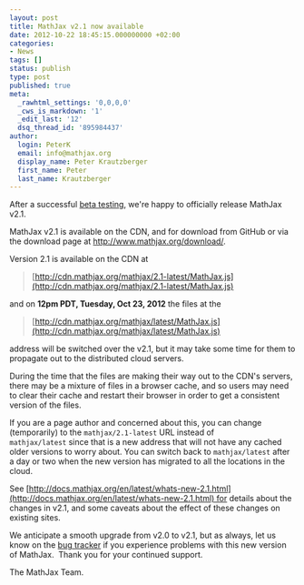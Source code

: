 ```yaml
---
layout: post
title: MathJax v2.1 now available
date: 2012-10-22 18:45:15.000000000 +02:00
categories:
- News
tags: []
status: publish
type: post
published: true
meta:
  _rawhtml_settings: '0,0,0,0'
  _cws_is_markdown: '1'
  _edit_last: '12'
  dsq_thread_id: '895984437'
author:
  login: PeterK
  email: info@mathjax.org
  display_name: Peter Krautzberger
  first_name: Peter
  last_name: Krautzberger
---
```


After a successful [beta testing](http://www.mathjax.org/?p=3783), we're happy to officially release MathJax v2.1.

MathJax v2.1 is available on the CDN, and for download from GitHub or via the download page at [http://www.mathjax.org/<wbr>download/</wbr>](http://www.mathjax.org/download/).

Version 2.1 is available on the CDN at

> [http://cdn.mathjax.org/mathjax/2.1-latest/MathJax.js](http://cdn.mathjax.org/mathjax/2.1-latest/MathJax.js)

and on **12pm PDT, Tuesday, Oct 23, 2012** the files at the

> [http://cdn.mathjax.org/mathjax/latest/MathJax.js](http://cdn.mathjax.org/mathjax/latest/MathJax.js)

address will be switched over the v2.1, but it may take some time for them to propagate out to the distributed cloud servers.

During the time that the files are making their way out to the CDN's servers, there may be a mixture of files in a browser cache, and so users may need to clear their cache and restart their browser in order to get a consistent version of the files.

If you are a page author and concerned about this, you can change (temporarily) to the `mathjax/2.1-latest` URL instead of `mathjax/latest` since that is a new address that will not have any cached older versions to worry about. You can switch back to `mathjax/latest` after a day or two when the new version has migrated to all the locations in the cloud.

See [http://docs.mathjax.org/en/latest/whats-new-2.1.html](http://docs.mathjax.org/en/latest/whats-new-2.1.html) for details about the changes in v2.1, and some caveats about the effect of these changes on existing sites.

We anticipate a smooth upgrade from v2.0 to v2.1, but as always, let us know on the [bug tracker](http://github.com/mathjax/mathjax/issues) if you experience problems with this new version of MathJax.  Thank you for your continued support.

The MathJax Team.